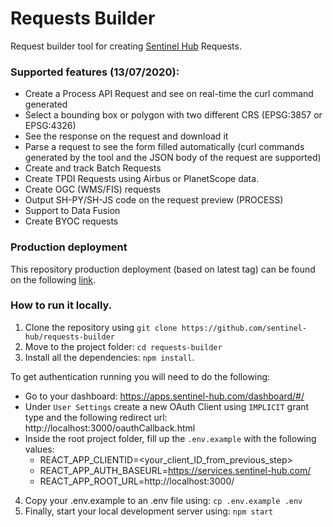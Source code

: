 # Requests Builder


Request builder tool for creating [Sentinel Hub](https://www.sentinel-hub.com/develop/api/) Requests.


### Supported features (13/07/2020):


  - Create a Process API Request and see on real-time the curl command generated
  - Select a bounding box or polygon with two different CRS (EPSG:3857 or EPSG:4326)
  - See the response on the request and download it
  - Parse a request to see the form filled automatically (curl commands generated by the tool and the JSON body of the request are supported)
  - Create and track Batch Requests
  - Create TPDI Requests using Airbus or PlanetScope data.
  - Create OGC (WMS/FIS) requests
  - Output SH-PY/SH-JS code on the request preview (PROCESS)
  - Support to Data Fusion
  - Create BYOC requests

### Production deployment

This repository production deployment (based on latest tag) can be found on the following [link](https://apps.sentinel-hub.com/requests-builder/).

### How to run it locally.

1. Clone the repository using `git clone https://github.com/sentinel-hub/requests-builder`
2. Move to the project folder: `cd requests-builder` 
3. Install all the dependencies: `npm install`.

To get authentication running you will need to do the following:

- Go to your dashboard: https://apps.sentinel-hub.com/dashboard/#/ 
- Under `User Settings` create a new OAuth Client using `IMPLICIT` grant type and the following redirect url: http://localhost:3000/oauthCallback.html
- Inside the root project folder, fill up the `.env.example` with the following values:
    * REACT_APP_CLIENTID=<your_client_ID_from_previous_step>
    * REACT_APP_AUTH_BASEURL=https://services.sentinel-hub.com/
    * REACT_APP_ROOT_URL=http://localhost:3000/
4. Copy your .env.example to an .env file using: `cp .env.example .env`
5. Finally, start your local development server using: `npm start` 
